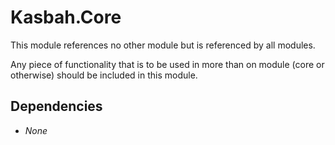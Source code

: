# Kasbah.Core

This module references no other module but is referenced by all modules.

Any piece of functionality that is to be used in more than on module (core or otherwise) should be included in this module.

## Dependencies

 * _None_
